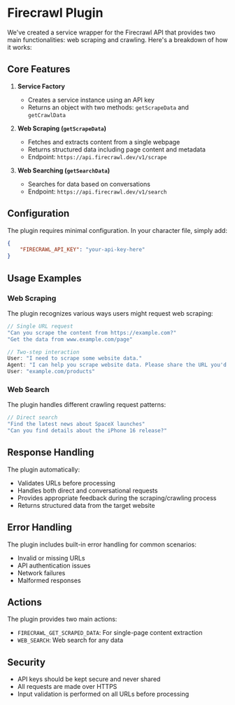 # Firecrawl Plugin

We've created a service wrapper for the Firecrawl API that provides two main functionalities: web scraping and crawling. Here's a breakdown of how it works:

## Core Features

1. **Service Factory**
   * Creates a service instance using an API key
   * Returns an object with two methods: `getScrapeData` and `getCrawlData`

2. **Web Scraping (`getScrapeData`)**
   * Fetches and extracts content from a single webpage
   * Returns structured data including page content and metadata
   * Endpoint: `https://api.firecrawl.dev/v1/scrape`

3. **Web Searching (`getSearchData`)**
   * Searches for data based on conversations
   * Endpoint: `https://api.firecrawl.dev/v1/search`

## Configuration

The plugin requires minimal configuration. In your character file, simply add:

```json
{
    "FIRECRAWL_API_KEY": "your-api-key-here"
}
```

## Usage Examples

### Web Scraping

The plugin recognizes various ways users might request web scraping:

```typescript
// Single URL request
"Can you scrape the content from https://example.com?"
"Get the data from www.example.com/page"

// Two-step interaction
User: "I need to scrape some website data."
Agent: "I can help you scrape website data. Please share the URL you'd like me to process."
User: "example.com/products"
```

### Web Search

The plugin handles different crawling request patterns:

```typescript
// Direct search
"Find the latest news about SpaceX launches"
"Can you find details about the iPhone 16 release?"
```

## Response Handling

The plugin automatically:
- Validates URLs before processing
- Handles both direct and conversational requests
- Provides appropriate feedback during the scraping/crawling process
- Returns structured data from the target website

## Error Handling

The plugin includes built-in error handling for common scenarios:
- Invalid or missing URLs
- API authentication issues
- Network failures
- Malformed responses

## Actions

The plugin provides two main actions:
- `FIRECRAWL_GET_SCRAPED_DATA`: For single-page content extraction
- `WEB_SEARCH`: Web search for any data

## Security

- API keys should be kept secure and never shared
- All requests are made over HTTPS
- Input validation is performed on all URLs before processing


